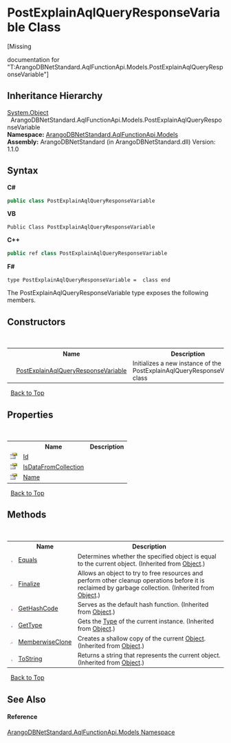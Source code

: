 # PostExplainAqlQueryResponseVariable Class
 

\[Missing <summary> documentation for "T:ArangoDBNetStandard.AqlFunctionApi.Models.PostExplainAqlQueryResponseVariable"\]


## Inheritance Hierarchy
<a href="https://docs.microsoft.com/dotnet/api/system.object" target="_blank" rel="noopener noreferrer">System.Object</a><br />&nbsp;&nbsp;ArangoDBNetStandard.AqlFunctionApi.Models.PostExplainAqlQueryResponseVariable<br />
**Namespace:**&nbsp;<a href="e03acbe1-782e-533e-7ffe-cd51613ed54f">ArangoDBNetStandard.AqlFunctionApi.Models</a><br />**Assembly:**&nbsp;ArangoDBNetStandard (in ArangoDBNetStandard.dll) Version: 1.1.0

## Syntax

**C#**<br />
``` C#
public class PostExplainAqlQueryResponseVariable
```

**VB**<br />
``` VB
Public Class PostExplainAqlQueryResponseVariable
```

**C++**<br />
``` C++
public ref class PostExplainAqlQueryResponseVariable
```

**F#**<br />
``` F#
type PostExplainAqlQueryResponseVariable =  class end
```

The PostExplainAqlQueryResponseVariable type exposes the following members.


## Constructors
&nbsp;<table><tr><th></th><th>Name</th><th>Description</th></tr><tr><td>![Public method](media/pubmethod.gif "Public method")</td><td><a href="cc92affd-1e8c-be55-d065-6d9623656381">PostExplainAqlQueryResponseVariable</a></td><td>
Initializes a new instance of the PostExplainAqlQueryResponseVariable class</td></tr></table>&nbsp;
<a href="#postexplainaqlqueryresponsevariable-class">Back to Top</a>

## Properties
&nbsp;<table><tr><th></th><th>Name</th><th>Description</th></tr><tr><td>![Public property](media/pubproperty.gif "Public property")</td><td><a href="4a0e9ede-72e4-d95f-0b8b-9dcb7870bfaf">Id</a></td><td /></tr><tr><td>![Public property](media/pubproperty.gif "Public property")</td><td><a href="cc2eb0a4-dd44-85e1-47f1-e65857185574">IsDataFromCollection</a></td><td /></tr><tr><td>![Public property](media/pubproperty.gif "Public property")</td><td><a href="601b55c9-7ad5-b25b-6728-44def3e45cd0">Name</a></td><td /></tr></table>&nbsp;
<a href="#postexplainaqlqueryresponsevariable-class">Back to Top</a>

## Methods
&nbsp;<table><tr><th></th><th>Name</th><th>Description</th></tr><tr><td>![Public method](media/pubmethod.gif "Public method")</td><td><a href="https://docs.microsoft.com/dotnet/api/system.object.equals#system-object-equals(system-object)" target="_blank" rel="noopener noreferrer">Equals</a></td><td>
Determines whether the specified object is equal to the current object.
 (Inherited from <a href="https://docs.microsoft.com/dotnet/api/system.object" target="_blank" rel="noopener noreferrer">Object</a>.)</td></tr><tr><td>![Protected method](media/protmethod.gif "Protected method")</td><td><a href="https://docs.microsoft.com/dotnet/api/system.object.finalize#system-object-finalize" target="_blank" rel="noopener noreferrer">Finalize</a></td><td>
Allows an object to try to free resources and perform other cleanup operations before it is reclaimed by garbage collection.
 (Inherited from <a href="https://docs.microsoft.com/dotnet/api/system.object" target="_blank" rel="noopener noreferrer">Object</a>.)</td></tr><tr><td>![Public method](media/pubmethod.gif "Public method")</td><td><a href="https://docs.microsoft.com/dotnet/api/system.object.gethashcode#system-object-gethashcode" target="_blank" rel="noopener noreferrer">GetHashCode</a></td><td>
Serves as the default hash function.
 (Inherited from <a href="https://docs.microsoft.com/dotnet/api/system.object" target="_blank" rel="noopener noreferrer">Object</a>.)</td></tr><tr><td>![Public method](media/pubmethod.gif "Public method")</td><td><a href="https://docs.microsoft.com/dotnet/api/system.object.gettype#system-object-gettype" target="_blank" rel="noopener noreferrer">GetType</a></td><td>
Gets the <a href="https://docs.microsoft.com/dotnet/api/system.type" target="_blank" rel="noopener noreferrer">Type</a> of the current instance.
 (Inherited from <a href="https://docs.microsoft.com/dotnet/api/system.object" target="_blank" rel="noopener noreferrer">Object</a>.)</td></tr><tr><td>![Protected method](media/protmethod.gif "Protected method")</td><td><a href="https://docs.microsoft.com/dotnet/api/system.object.memberwiseclone#system-object-memberwiseclone" target="_blank" rel="noopener noreferrer">MemberwiseClone</a></td><td>
Creates a shallow copy of the current <a href="https://docs.microsoft.com/dotnet/api/system.object" target="_blank" rel="noopener noreferrer">Object</a>.
 (Inherited from <a href="https://docs.microsoft.com/dotnet/api/system.object" target="_blank" rel="noopener noreferrer">Object</a>.)</td></tr><tr><td>![Public method](media/pubmethod.gif "Public method")</td><td><a href="https://docs.microsoft.com/dotnet/api/system.object.tostring#system-object-tostring" target="_blank" rel="noopener noreferrer">ToString</a></td><td>
Returns a string that represents the current object.
 (Inherited from <a href="https://docs.microsoft.com/dotnet/api/system.object" target="_blank" rel="noopener noreferrer">Object</a>.)</td></tr></table>&nbsp;
<a href="#postexplainaqlqueryresponsevariable-class">Back to Top</a>

## See Also


#### Reference
<a href="e03acbe1-782e-533e-7ffe-cd51613ed54f">ArangoDBNetStandard.AqlFunctionApi.Models Namespace</a><br />